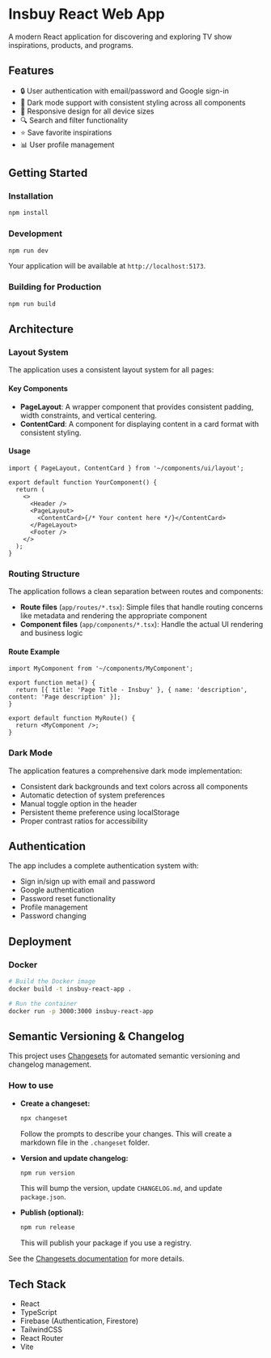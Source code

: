 # Insbuy React Web App

A modern React application for discovering and exploring TV show inspirations, products, and programs.

## Features

- 🔒 User authentication with email/password and Google sign-in
- 🌙 Dark mode support with consistent styling across all components
- 📱 Responsive design for all device sizes
- 🔍 Search and filter functionality
- ⭐ Save favorite inspirations
- 📊 User profile management

## Getting Started

### Installation

```bash
npm install
```

### Development

```bash
npm run dev
```

Your application will be available at `http://localhost:5173`.

### Building for Production

```bash
npm run build
```

## Architecture

### Layout System

The application uses a consistent layout system for all pages:

#### Key Components

- **PageLayout**: A wrapper component that provides consistent padding, width constraints, and vertical centering.
- **ContentCard**: A component for displaying content in a card format with consistent styling.

#### Usage

```tsx
import { PageLayout, ContentCard } from '~/components/ui/layout';

export default function YourComponent() {
  return (
    <>
      <Header />
      <PageLayout>
        <ContentCard>{/* Your content here */}</ContentCard>
      </PageLayout>
      <Footer />
    </>
  );
}
```

### Routing Structure

The application follows a clean separation between routes and components:

- **Route files** (`app/routes/*.tsx`): Simple files that handle routing concerns like metadata and rendering the appropriate component
- **Component files** (`app/components/*.tsx`): Handle the actual UI rendering and business logic

#### Route Example

```tsx
import MyComponent from '~/components/MyComponent';

export function meta() {
  return [{ title: 'Page Title - Insbuy' }, { name: 'description', content: 'Page description' }];
}

export default function MyRoute() {
  return <MyComponent />;
}
```

### Dark Mode

The application features a comprehensive dark mode implementation:

- Consistent dark backgrounds and text colors across all components
- Automatic detection of system preferences
- Manual toggle option in the header
- Persistent theme preference using localStorage
- Proper contrast ratios for accessibility

## Authentication

The app includes a complete authentication system with:

- Sign in/sign up with email and password
- Google authentication
- Password reset functionality
- Profile management
- Password changing

## Deployment

### Docker

```bash
# Build the Docker image
docker build -t insbuy-react-app .

# Run the container
docker run -p 3000:3000 insbuy-react-app
```

## Semantic Versioning & Changelog

This project uses [Changesets](https://github.com/changesets/changesets) for automated semantic versioning and changelog management.

### How to use

- **Create a changeset:**
  ```bash
  npx changeset
  ```
  Follow the prompts to describe your changes. This will create a markdown file in the `.changeset` folder.

- **Version and update changelog:**
  ```bash
  npm run version
  ```
  This will bump the version, update `CHANGELOG.md`, and update `package.json`.

- **Publish (optional):**
  ```bash
  npm run release
  ```
  This will publish your package if you use a registry.

See the [Changesets documentation](https://github.com/changesets/changesets) for more details.

## Tech Stack

- React
- TypeScript
- Firebase (Authentication, Firestore)
- TailwindCSS
- React Router
- Vite
